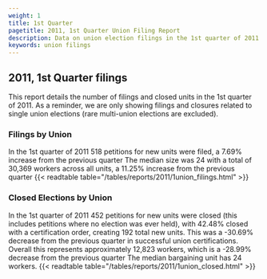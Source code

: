 ```yaml
---
weight: 1
title: 1st Quarter
pagetitle: 2011, 1st Quarter Union Filing Report
description: Data on union election filings in the 1st quarter of 2011
keywords: union filings
---
```


## 2011, 1st Quarter filings

This report details the number of filings and closed units in the 1st quarter of 2011. As a reminder, we are only showing filings and closures related to single union elections (rare multi-union elections are excluded).

### Filings by Union
In the 1st quarter of 2011 518 petitions for new units were filed, a 7.69% increase from the previous quarter The median size was 24 with a total of 30,369 workers across all units, a 11.25% increase from the previous quarter
{{< readtable table="/tables/reports/2011/1union_filings.html" >}}

### Closed Elections by Union
In the 1st quarter of 2011 452 petitions for new units were closed (this includes petitions where no election was ever held), with 42.48% closed with a certification order, creating 192 total new units. This was a -30.69% decrease from the previous quarter in successful union certifications. Overall this represents approximately 12,823 workers, which is a -28.99% decrease from the previous quarter The median bargaining unit has 24 workers.
{{< readtable table="/tables/reports/2011/1union_closed.html" >}}
